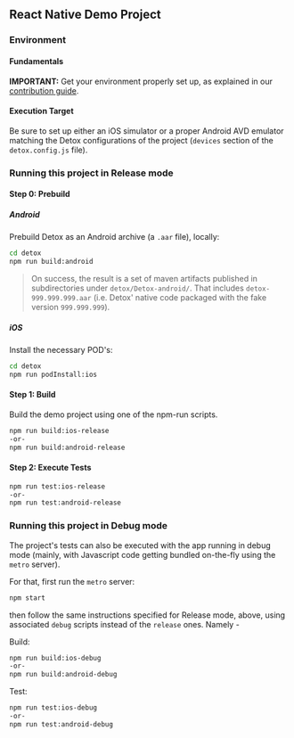 ## React Native Demo Project

### Environment

#### Fundamentals

**IMPORTANT:** Get your environment properly set up, as explained in our [contribution guide](../../docs/Guide.Contributing.md).

#### Execution Target

Be sure to set up either an iOS simulator or a proper Android AVD emulator matching the Detox configurations of the project (`devices` section of the `detox.config.js` file).

### Running this project in Release mode

#### Step 0: Prebuild

##### Android

Prebuild Detox as an Android archive (a `.aar` file), locally:

```sh
cd detox
npm run build:android
```

> On success, the result is a set of maven artifacts published in subdirectories under `detox/Detox-android/`. That includes `detox-999.999.999.aar` (i.e. Detox' native code packaged with the fake version `999.999.999`).

##### iOS

Install the necessary POD's:

```sh
cd detox
npm run podInstall:ios
```

#### Step 1: Build

Build the demo project using one of the npm-run scripts.

```sh
npm run build:ios-release
-or-
npm run build:android-release
```

#### Step 2: Execute Tests

```sh
npm run test:ios-release
-or-
npm run test:android-release
```

### Running this project in Debug mode

The project's tests can also be executed with the app running in debug mode (mainly, with Javascript code getting bundled on-the-fly using the `metro` server).

For that, first run the `metro` server:

```sh
npm start
```

then follow the same instructions specified for Release mode, above, using associated `debug` scripts instead of the `release` ones. Namely -

Build:

```sh
npm run build:ios-debug
-or-
npm run build:android-debug
```

Test:

```sh
npm run test:ios-debug
-or-
npm run test:android-debug
```
